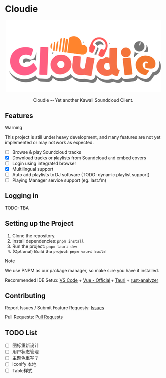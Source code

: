 # Cloudie

<div align="center">
<img src="public/logo.png" alt="logo" width=500 />
</div>

<p align="center">
Cloudie -- Yet another Kawaii Soundcloud Client.
</p>

## Features

> [!WARNING]
> This project is still under heavy development, and many features are not yet implemented or may not work as expected.

- [ ] Browse & play Soundcloud tracks
- [x] Download tracks or playlists from Soundcloud and embed covers
- [ ] Login using integrated browser
- [x] Multilingual support
- [ ] Auto add playlists to DJ software (TODO: dynamic playlist support)
- [ ] Playing Manager service support (eg. last.fm)

## Logging in

TODO: TBA

## Setting up the Project

1. Clone the repository.
2. Install dependencies: `pnpm install`
3. Run the project: `pnpm tauri dev`
4. (Optional) Build the project: `pnpm tauri build`

> [!NOTE]
> We use PNPM as our package manager, so make sure you have it installed.
>
> Recommended IDE Setup:
> [VS Code](https://code.visualstudio.com/) + [Vue - Official](https://marketplace.visualstudio.com/items?itemName=Vue.volar) + [Tauri](https://marketplace.visualstudio.com/items?itemName=tauri-apps.tauri-vscode) + [rust-analyzer](https://marketplace.visualstudio.com/items?itemName=rust-lang.rust-analyzer)

## Contributing

Report Issues / Submit Feature Requests: [Issues](https://github.com/hexadecimal233/cloudie/issues)

Pull Requests: [Pull Requests](https://github.com/hexadecimal233/cloudie/pulls)

<!-- 也许加一个捐助功能 -->

## TODO List

- [ ] 图标重新设计
- [ ] 用户状态管理
- [ ] 主题色重写？
- [ ] iconify 本地
- [ ] Table样式
